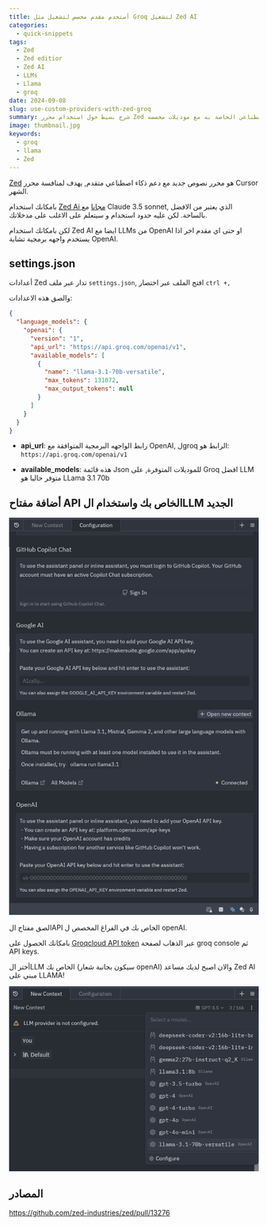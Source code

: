 ```yaml
---
title: أستخدم مقدم مخصص لتشغيل مثل Groq لتشغيل Zed AI
categories:
  - quick-snippets
tags:
  - Zed
  - Zed editior
  - Zed AI
  - LLMs
  - Llama
  - groq
date: 2024-09-08
slug: use-custom-providers-with-zed-groq
summary: شرح بسيط حول استخدام محرر Zed ومزايا الذكاء الاصطناعي الخاصة به مع موديلات مخصصه.
image: thumbnail.jpg
keywords:
  - groq
  - llama
  - Zed
---
```


[Zed](https://zed.dev/) هو محرر نصوص جديد مع دعم ذكاء اصطناعي متقدم, يهدف لمنافسة محرر Cursor الشهر.

بامكانك استخدام [Zed Ai مجانا](https://zed.dev/blog/zed-ai) مع Claude 3.5 sonnet, الذي يعتبر من الافضل بالساحة.
لكن عليه حدود استخدام و سيتعلم على الاغلب على مدخلاتك.

لكن بامكانك استخدام Zed AI ايضا مع LLMs من OpenAI او حتى اي مقدم اخر اذا يستخدم واجهه برمجية تشابة OpenAI.

## settings.json
أعدادات Zed تدار عبر ملف `settings.json`, 
افتح الملف عبر اختصار `ctrl +,`

والصق هذه الاعدادات:

```json
{
  "language_models": {
    "openai": {
      "version": "1",
      "api_url": "https://api.groq.com/openai/v1",
      "available_models": [
        {
          "name": "llama-3.1-70b-versatile",
          "max_tokens": 131072,
          "max_output_tokens": null
        }
      ]
    }
  }
}
```

- **api_url**: رابط الواجهه البرمجية المتوافقة مع OpenAI, لgroq الرابط هو: `https://api.groq.com/openai/v1`

- **available_models**: هذه قائمة Json للموديلات المتوفرة, على Groq افضل LLM متوفر حاليا هو LLama 3.1 70b

## أضافة مفتاح API الخاص بك واستخدام الLLM الجديد

![](llm-config.png)

الصق مفتاح الAPI الخاص بك في الفراغ المخصص ل openAI.

بامكانك الحصول على [Groqcloud API token](https://console.groq.com/keys) عبر الذهاب لصفحة groq console ثم API keys.

أختر الLLM الخاص بك (سيكون بجانبة شعار openAI) والان اصبح لديك مساعد Zed AI مبني على LLAMA!

![أختر الLLM ليستخدمه Zed لكل خصائص الذكاء الاصطناعي الخاصه به.](choosing-the-custom-model.png)

## المصادر
https://github.com/zed-industries/zed/pull/13276